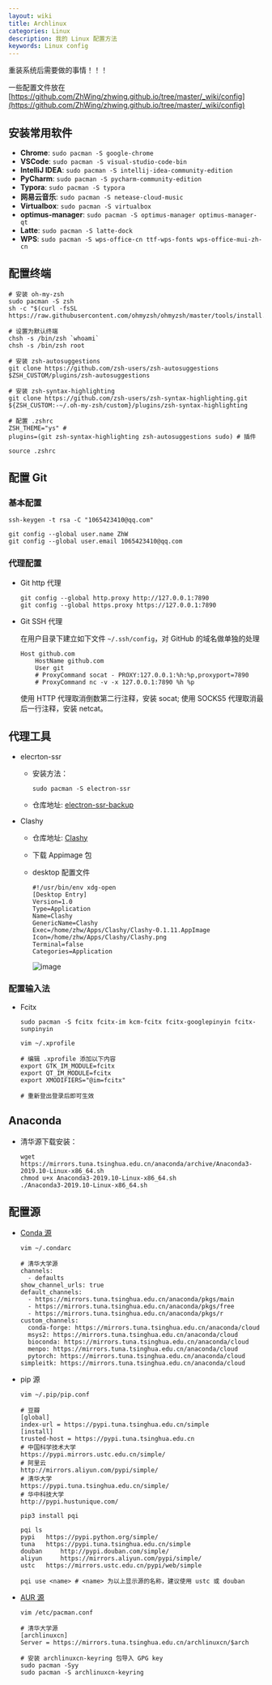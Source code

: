 ```yaml
---
layout: wiki
title: Archlinux
categories: Linux
description: 我的 Linux 配置方法
keywords: Linux config
---
```


重装系统后需要做的事情！！！

一些配置文件放在 [https://github.com/ZhWing/zhwing.github.io/tree/master/_wiki/config](https://github.com/ZhWing/zhwing.github.io/tree/master/_wiki/config)

## 安装常用软件

- **Chrome**: `sudo pacman -S google-chrome`
- **VSCode**: `sudo pacman -S visual-studio-code-bin`
- **IntelliJ IDEA**: `sudo pacman -S intellij-idea-community-edition`
- **PyCharm**: `sudo pacman -S pycharm-community-edition`
- **Typora**: `sudo pacman -S typora`
- **网易云音乐**: `sudo pacman -S netease-cloud-music`
- **Virtualbox**: `sudo pacman -S virtualbox`
- **optimus-manager**: `sudo pacman -S optimus-manager optimus-manager-qt`
- **Latte**: `sudo pacman -S latte-dock`
- **WPS**: `sudo pacman -S wps-office-cn ttf-wps-fonts wps-office-mui-zh-cn`

## 配置终端

```shell
# 安装 oh-my-zsh
sudo pacman -S zsh
sh -c "$(curl -fsSL https://raw.githubusercontent.com/ohmyzsh/ohmyzsh/master/tools/install.sh)"

# 设置为默认终端
chsh -s /bin/zsh `whoami`
chsh -s /bin/zsh root

# 安装 zsh-autosuggestions
git clone https://github.com/zsh-users/zsh-autosuggestions $ZSH_CUSTOM/plugins/zsh-autosuggestions

# 安装 zsh-syntax-highlighting
git clone https://github.com/zsh-users/zsh-syntax-highlighting.git ${ZSH_CUSTOM:-~/.oh-my-zsh/custom}/plugins/zsh-syntax-highlighting

# 配置 .zshrc
ZSH_THEME="ys" # 
plugins=(git zsh-syntax-highlighting zsh-autosuggestions sudo) # 插件

source .zshrc
```

## 配置 Git

### 基本配置

```shell
ssh-keygen -t rsa -C "1065423410@qq.com"

git config --global user.name ZhW
git config --global user.email 1065423410@qq.com
```

### 代理配置

- Git http 代理

  ```shell
  git config --global http.proxy http://127.0.0.1:7890
  git config --global https.proxy https://127.0.0.1:7890
  ```

- Git SSH 代理

  在用户目录下建立如下文件 `~/.ssh/config`，对 GitHub 的域名做单独的处理

  ```shell
  Host github.com
      HostName github.com
      User git
      # ProxyCommand socat - PROXY:127.0.0.1:%h:%p,proxyport=7890
      # ProxyCommand nc -v -x 127.0.0.1:7890 %h %p
  ```

  使用 HTTP 代理取消倒数第二行注释，安装 socat; 使用 SOCKS5 代理取消最后一行注释，安装 netcat。

## 代理工具

- elecrton-ssr

  - 安装方法：

    ```shell
    sudo pacman -S electron-ssr
    ```

  - 仓库地址: [electron-ssr-backup](https://github.com/qingshuisiyuan/electron-ssr-backup)

- Clashy

  - 仓库地址: [Clashy](https://github.com/SpongeNobody/Clashy)

  - 下载 Appimage 包

  - desktop 配置文件

    ```
    #!/usr/bin/env xdg-open
    [Desktop Entry]
    Version=1.0
    Type=Application
    Name=Clashy 
    GenericName=Clashy
    Exec=/home/zhw/Apps/Clashy/Clashy-0.1.11.AppImage
    Icon=/home/zhw/Apps/Clashy/Clashy.png
    Terminal=false
    Categories=Application
    ```

    ![image](../images/wiki/Clashy.png)

### 配置输入法

- Fcitx

  ```shell
  sudo pacman -S fcitx fcitx-im kcm-fcitx fcitx-googlepinyin fcitx-sunpinyin
  
  vim ~/.xprofile
  
  # 编辑 .xprofile 添加以下内容
  export GTK_IM_MODULE=fcitx
  export QT_IM_MODULE=fcitx
  export XMODIFIERS="@im=fcitx"
  
  # 重新登出登录后即可生效
  ```

## Anaconda

- 清华源下载安装：

  ```shell
  wget https://mirrors.tuna.tsinghua.edu.cn/anaconda/archive/Anaconda3-2019.10-Linux-x86_64.sh
  chmod u+x Anaconda3-2019.10-Linux-x86_64.sh
  ./Anaconda3-2019.10-Linux-x86_64.sh
  ```
## 配置源

- [Conda 源](https://mirrors.tuna.tsinghua.edu.cn/help/anaconda/)
  
  ```shell
  vim ~/.condarc
  
  # 清华大学源
  channels:
    - defaults
  show_channel_urls: true
  default_channels:
    - https://mirrors.tuna.tsinghua.edu.cn/anaconda/pkgs/main
    - https://mirrors.tuna.tsinghua.edu.cn/anaconda/pkgs/free
    - https://mirrors.tuna.tsinghua.edu.cn/anaconda/pkgs/r
  custom_channels:
    conda-forge: https://mirrors.tuna.tsinghua.edu.cn/anaconda/cloud
    msys2: https://mirrors.tuna.tsinghua.edu.cn/anaconda/cloud
    bioconda: https://mirrors.tuna.tsinghua.edu.cn/anaconda/cloud
    menpo: https://mirrors.tuna.tsinghua.edu.cn/anaconda/cloud
    pytorch: https://mirrors.tuna.tsinghua.edu.cn/anaconda/cloud
  simpleitk: https://mirrors.tuna.tsinghua.edu.cn/anaconda/cloud
  ```
  
- pip 源

  ```shell
  vim ~/.pip/pip.conf
  
  # 豆瓣
  [global]
  index-url = https://pypi.tuna.tsinghua.edu.cn/simple
  [install]
  trusted-host = https://pypi.tuna.tsinghua.edu.cn
  # 中国科学技术大学
  https://pypi.mirrors.ustc.edu.cn/simple/
  # 阿里云
  http://mirrors.aliyun.com/pypi/simple/
  # 清华大学
  https://pypi.tuna.tsinghua.edu.cn/simple/
  # 华中科技大学
  http://pypi.hustunique.com/
  ```
  ```shell
  pip3 install pqi

  pqi ls
  pypi 	 https://pypi.python.org/simple/
  tuna 	 https://pypi.tuna.tsinghua.edu.cn/simple
  douban 	 http://pypi.douban.com/simple/
  aliyun 	 https://mirrors.aliyun.com/pypi/simple/
  ustc 	 https://mirrors.ustc.edu.cn/pypi/web/simple

  pqi use <name> # <name> 为以上显示源的名称，建议使用 ustc 或 douban
  ```


- [AUR 源](https://mirrors.tuna.tsinghua.edu.cn/help/archlinuxcn/)

  ```shell
  vim /etc/pacman.conf
  
  # 清华大学源
  [archlinuxcn]
  Server = https://mirrors.tuna.tsinghua.edu.cn/archlinuxcn/$arch
  
  # 安装 archlinuxcn-keyring 包导入 GPG key
  sudo pacman -Syy
  sudo pacman -S archlinuxcn-keyring
  ```
